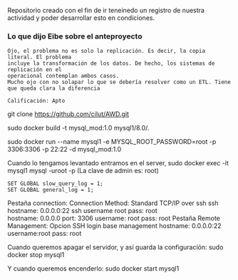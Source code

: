 Repositorio creado con el fin de ir teneinedo un registro de nuestra actividad y poder desarrollar esto en condiciones.

### Lo que dijo Eibe sobre el anteproyecto
``` 
Ojo, el problema no es solo la replicación. Es decir, la copia literal. El problema 
incluye la transformación de los datos. De hecho, los sistemas de replicación en el 
operacional contemplan ambos casos.
Mucho ojo con no solapar lo que se debería resolver como un ETL. Tiene que queda clara la diferencia

Calificación: Apto
```

git clone https://github.com/cilut/AWD.git



sudo docker build -t mysql_mod:1.0 mysql1/8.0/. 

sudo docker run --name mysql1 -e MYSQL_ROOT_PASSWORD=root -p 3306:3306 -p 22:22 -d mysql_mod:1.0


Cuando lo tengamos levantado entramos en el server, 
	sudo docker exec -it mysql1 mysql -uroot -p
				(La clave de admin es: root)

	SET GLOBAL slow_query_log = 1;
	SET GLOBAL general_log = 1;

	
Pestaña connection:
	Connection Method: Standard TCP/IP over ssh
	ssh hostname: 0.0.0.0:22
	ssh username root
	pass: root	
	hostname: 0.0.0.0 port: 3306
	username: root
	pass: root
Pestaña Remote Management:
	Opcion SSH login base management
	hostname: 0.0.0.0:22
	username:root
	pass: root


Cuando queremos apagar el servidor, y así guarda la configuracíón:
	sudo docker stop mysql1

Y cuando queremos encenderlo:
	sudo docker start mysql1



